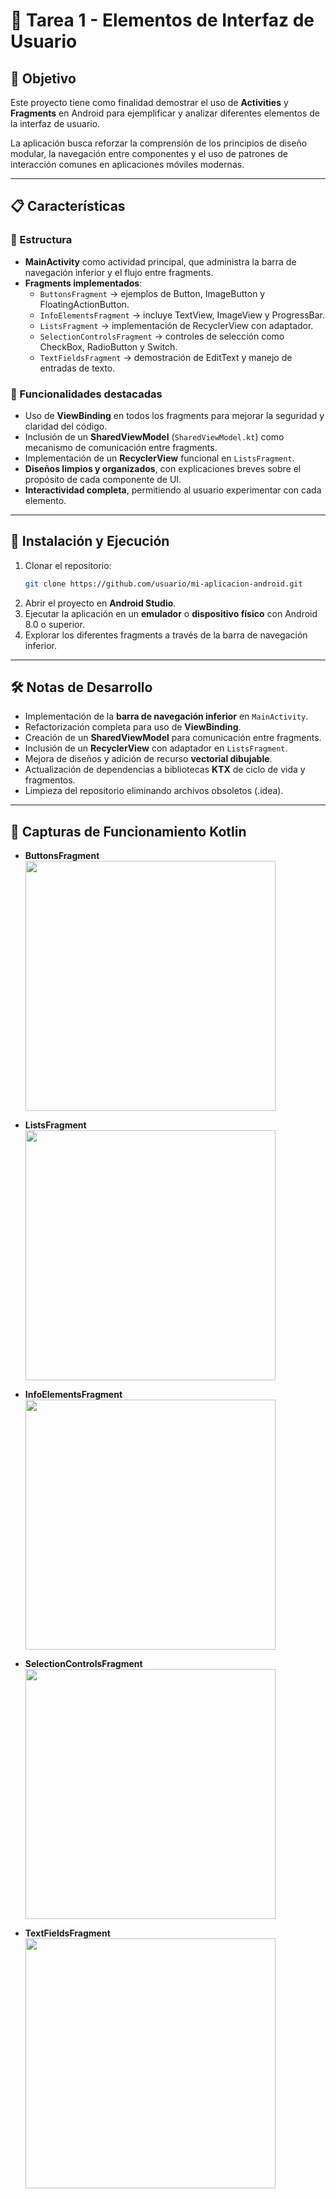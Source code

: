 # 📱 Tarea 1 - Elementos de Interfaz de Usuario

## 🎯 Objetivo  
Este proyecto tiene como finalidad demostrar el uso de **Activities** y **Fragments** en Android para ejemplificar y analizar diferentes elementos de la interfaz de usuario.  

La aplicación busca reforzar la comprensión de los principios de diseño modular, la navegación entre componentes y el uso de patrones de interacción comunes en aplicaciones móviles modernas.  

---

## 📋 Características  

### 🔹 Estructura  
- **MainActivity** como actividad principal, que administra la barra de navegación inferior y el flujo entre fragments.  
- **Fragments implementados**:  
  - `ButtonsFragment` → ejemplos de Button, ImageButton y FloatingActionButton.  
  - `InfoElementsFragment` → incluye TextView, ImageView y ProgressBar.  
  - `ListsFragment` → implementación de RecyclerView con adaptador.  
  - `SelectionControlsFragment` → controles de selección como CheckBox, RadioButton y Switch.  
  - `TextFieldsFragment` → demostración de EditText y manejo de entradas de texto.  

### 🔹 Funcionalidades destacadas  
- Uso de **ViewBinding** en todos los fragments para mejorar la seguridad y claridad del código.  
- Inclusión de un **SharedViewModel** (`SharedViewModel.kt`) como mecanismo de comunicación entre fragments.  
- Implementación de un **RecyclerView** funcional en `ListsFragment`.  
- **Diseños limpios y organizados**, con explicaciones breves sobre el propósito de cada componente de UI.  
- **Interactividad completa**, permitiendo al usuario experimentar con cada elemento.  

---

## 🚀 Instalación y Ejecución  

1. Clonar el repositorio:  
   ```bash
   git clone https://github.com/usuario/mi-aplicacion-android.git
   ```
2. Abrir el proyecto en **Android Studio**.  
3. Ejecutar la aplicación en un **emulador** o **dispositivo físico** con Android 8.0 o superior.  
4. Explorar los diferentes fragments a través de la barra de navegación inferior.  

---

## 🛠️ Notas de Desarrollo  
- Implementación de la **barra de navegación inferior** en `MainActivity`.  
- Refactorización completa para uso de **ViewBinding**.  
- Creación de un **SharedViewModel** para comunicación entre fragments.  
- Inclusión de un **RecyclerView** con adaptador en `ListsFragment`.  
- Mejora de diseños y adición de recurso **vectorial dibujable**.  
- Actualización de dependencias a bibliotecas **KTX** de ciclo de vida y fragmentos.  
- Limpieza del repositorio eliminando archivos obsoletos (.idea).  

---

## 📸 Capturas de Funcionamiento Kotlin  
- **ButtonsFragment**  
  <img src="Capturas/ButtonsFragment.png" width="400"/>  

- **ListsFragment**  
  <img src="Capturas/ListsFragment.png" width="400"/>  

- **InfoElementsFragment**  
  <img src="Capturas/InfoElementsFragment.png" width="400"/>  

- **SelectionControlsFragment**  
  <img src="Capturas/SelectionControlsFragment.png" width="400"/>  

- **TextFieldsFragment**  
  <img src="Capturas/TextFieldsFragment.png" width="400"/>  
